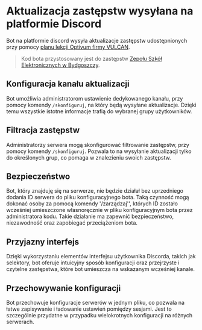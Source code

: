 # Aktualizacja zastępstw wysyłana na platformie Discord
Bot na platformie discord wysyła aktualizacje zastępstw udostępnionych przy pomocy [planu lekcji Optivum firmy VULCAN](https://www.vulcan.edu.pl/szkoly-i-przedszkola/oferty-specjalne/organizacja-vulcan#plan). 
> Kod bota przystosowany jest do zastępstw [Zepołu Szkół Elektronicznych w Bydgoszczy](https://zastepstwa.zse.bydgoszcz.pl/).

## Konfiguracja kanału aktualizacji
Bot umożliwia administratorom ustawienie dedykowanego kanału, przy pomocy komendy `/skonfiguruj`, na który będą wysyłane aktualizacje. Dzięki temu wszystkie istotne informacje trafią do wybranej grupy użytkowników.

## Filtracja zastępstw
Administratorzy serwera mogą skonfigurować filtrowanie zastępstw, przy pomocy komendy `/skonfiguruj`. Pozwala to na wysyłanie aktualizacji tylko do określonych grup, co pomaga w znalezieniu swoich zastępstw.

## Bezpieczeństwo
Bot, który znajduję się na serwerze, nie będzie działał bez uprzedniego dodania ID serwera do pliku konfiguracyjnego bota. Taką czynność mogą dokonać osoby za pomocą komendy '/zarządzaj'', których ID zostało wcześniej umieszczone własnoręcznie w pliku konfiguracyjnym bota przez administratora kodu. Takie działanie ma zapewnić bezpieczeństwo, niezawodność oraz zapobiegać przeciążeniom bota.

## Przyjazny interfejs
Dzięki wykorzystaniu elementów interfejsu użytkownika Discorda, takich jak selektory, bot oferuje intuicyjny sposób konfiguracji oraz przejrzyste i czytelne zastępstwa, które bot umieszcza na wskazanym wcześniej kanale.

## Przechowywanie konfiguracji
Bot przechowuje konfiguracje serwerów w jednym pliku, co pozwala na łatwe zapisywanie i ładowanie ustawień pomiędzy sesjami. Jest to szczególnie przydatne w przypadku wielokrotnych konfiguracji na różnych serwerach.

